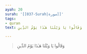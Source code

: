 ```yaml
---
ayah: 20
surah: '[[037-Surah|سورة]]'
tags:
- quran
text: وَقَالُوا يَا وَيْلَنَا هَـٰذَا يَوْمُ الدِّينِ

---
```

> وَقَالُوا يَا وَيْلَنَا هَـٰذَا يَوْمُ الدِّينِ
